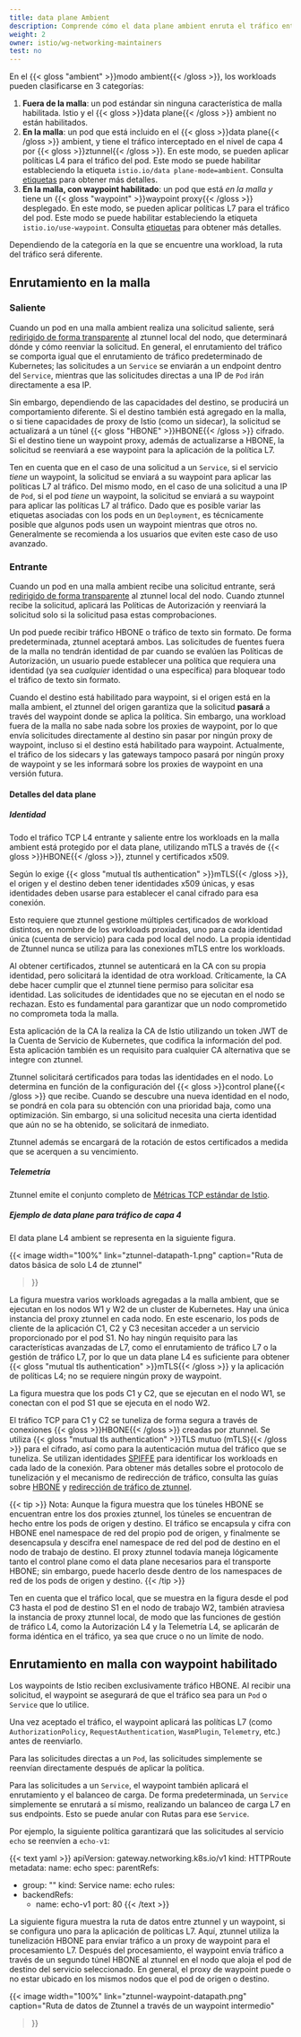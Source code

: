 ```yaml
---
title: data plane Ambient
description: Comprende cómo el data plane ambient enruta el tráfico entre los workloads en una malla ambient.
weight: 2
owner: istio/wg-networking-maintainers
test: no
---
```


En el {{< gloss "ambient" >}}modo ambient{{< /gloss >}}, los workloads pueden clasificarse en 3 categorías:
1. **Fuera de la malla**: un pod estándar sin ninguna característica de malla habilitada. Istio y el {{< gloss >}}data plane{{< /gloss >}} ambient no están habilitados.
1. **En la malla**: un pod que está incluido en el {{< gloss >}}data plane{{< /gloss >}} ambient, y tiene el tráfico interceptado en el nivel de capa 4 por {{< gloss >}}ztunnel{{< /gloss >}}. En este modo, se pueden aplicar políticas L4 para el tráfico del pod. Este modo se puede habilitar estableciendo la etiqueta `istio.io/data plane-mode=ambient`. Consulta [etiquetas](/es/docs/ambient/usage/add-workloads/#ambient-labels) para obtener más detalles.
1. **En la malla, con waypoint habilitado**: un pod que está _en la malla_ *y* tiene un {{< gloss "waypoint" >}}waypoint proxy{{< /gloss >}} desplegado. En este modo, se pueden aplicar políticas L7 para el tráfico del pod. Este modo se puede habilitar estableciendo la etiqueta `istio.io/use-waypoint`. Consulta [etiquetas](/es/docs/ambient/usage/add-workloads/#ambient-labels) para obtener más detalles.

Dependiendo de la categoría en la que se encuentre una workload, la ruta del tráfico será diferente.

## Enrutamiento en la malla

### Saliente

Cuando un pod en una malla ambient realiza una solicitud saliente, será [redirigido de forma transparente](/es/docs/ambient/architecture/traffic-redirection) al ztunnel local del nodo, que determinará dónde y cómo reenviar la solicitud.
En general, el enrutamiento del tráfico se comporta igual que el enrutamiento de tráfico predeterminado de Kubernetes;
las solicitudes a un `Service` se enviarán a un endpoint dentro del `Service`, mientras que las solicitudes directas a una IP de `Pod` irán directamente a esa IP.

Sin embargo, dependiendo de las capacidades del destino, se producirá un comportamiento diferente.
Si el destino también está agregado en la malla, o si tiene capacidades de proxy de Istio (como un sidecar), la solicitud se actualizará a un túnel {{< gloss "HBONE" >}}HBONE{{< /gloss >}} cifrado.
Si el destino tiene un waypoint proxy, además de actualizarse a HBONE, la solicitud se reenviará a ese waypoint para la aplicación de la política L7.

Ten en cuenta que en el caso de una solicitud a un `Service`, si el servicio *tiene* un waypoint, la solicitud se enviará a su waypoint para aplicar las políticas L7 al tráfico.
Del mismo modo, en el caso de una solicitud a una IP de `Pod`, si el pod *tiene* un waypoint, la solicitud se enviará a su waypoint para aplicar las políticas L7 al tráfico.
Dado que es posible variar las etiquetas asociadas con los pods en un `Deployment`, es técnicamente posible que
algunos pods usen un waypoint mientras que otros no. Generalmente se recomienda a los usuarios que eviten este caso de uso avanzado.

### Entrante

Cuando un pod en una malla ambient recibe una solicitud entrante, será [redirigido de forma transparente](/es/docs/ambient/architecture/traffic-redirection) al ztunnel local del nodo.
Cuando ztunnel recibe la solicitud, aplicará las Políticas de Autorización y reenviará la solicitud solo si la solicitud pasa estas comprobaciones.

Un pod puede recibir tráfico HBONE o tráfico de texto sin formato.
De forma predeterminada, ztunnel aceptará ambos.
Las solicitudes de fuentes fuera de la malla no tendrán identidad de par cuando se evalúen las Políticas de Autorización,
un usuario puede establecer una política que requiera una identidad (ya sea *cualquier* identidad o una específica) para bloquear todo el tráfico de texto sin formato.

Cuando el destino está habilitado para waypoint, si el origen está en la malla ambient, el ztunnel del origen garantiza que la solicitud **pasará** a través
del waypoint donde se aplica la política. Sin embargo, una workload fuera de la malla no sabe nada sobre los proxies de waypoint, por lo que envía
solicitudes directamente al destino sin pasar por ningún proxy de waypoint, incluso si el destino está habilitado para waypoint.
Actualmente, el tráfico de los sidecars y las gateways tampoco pasará por ningún proxy de waypoint y se les informará sobre los proxies de waypoint
en una versión futura.

#### Detalles del data plane

##### Identidad

Todo el tráfico TCP L4 entrante y saliente entre los workloads en la malla ambient está protegido por el data plane, utilizando mTLS a través de {{< gloss >}}HBONE{{< /gloss >}}, ztunnel y certificados x509.

Según lo exige {{< gloss "mutual tls authentication" >}}mTLS{{< /gloss >}}, el origen y el destino deben tener identidades x509 únicas, y esas identidades deben usarse para establecer el canal cifrado para esa conexión.

Esto requiere que ztunnel gestione múltiples certificados de workload distintos, en nombre de los workloads proxiadas, uno para cada identidad única (cuenta de servicio) para cada pod local del nodo. La propia identidad de Ztunnel nunca se utiliza para las conexiones mTLS entre los workloads.

Al obtener certificados, ztunnel se autenticará en la CA con su propia identidad, pero solicitará la identidad de otra workload. Críticamente, la CA debe hacer cumplir que el ztunnel tiene permiso para solicitar esa identidad. Las solicitudes de identidades que no se ejecutan en el nodo se rechazan. Esto es fundamental para garantizar que un nodo comprometido no comprometa toda la malla.

Esta aplicación de la CA la realiza la CA de Istio utilizando un token JWT de la Cuenta de Servicio de Kubernetes, que codifica la información del pod. Esta aplicación también es un requisito para cualquier CA alternativa que se integre con ztunnel.

Ztunnel solicitará certificados para todas las identidades en el nodo. Lo determina en función de la configuración del {{< gloss >}}control plane{{< /gloss >}} que recibe. Cuando se descubre una nueva identidad en el nodo, se pondrá en cola para su obtención con una prioridad baja, como una optimización. Sin embargo, si una solicitud necesita una cierta identidad que aún no se ha obtenido, se solicitará de inmediato.

Ztunnel además se encargará de la rotación de estos certificados a medida que se acerquen a su vencimiento.

##### Telemetría

Ztunnel emite el conjunto completo de [Métricas TCP estándar de Istio](/es/docs/reference/config/metrics/).

##### Ejemplo de data plane para tráfico de capa 4

El data plane L4 ambient se representa en la siguiente figura.

{{< image width="100%"
link="ztunnel-datapath-1.png"
caption="Ruta de datos básica de solo L4 de ztunnel"
>}}

La figura muestra varios workloads agregadas a la malla ambient, que se ejecutan en los nodos W1 y W2 de un cluster de Kubernetes. Hay una única instancia del proxy ztunnel en cada nodo. En este escenario, los pods de cliente de la aplicación C1, C2 y C3 necesitan acceder a un servicio proporcionado por el pod S1. No hay ningún requisito para las características avanzadas de L7, como el enrutamiento de tráfico L7 o la gestión de tráfico L7, por lo que un data plane L4 es suficiente para obtener {{< gloss "mutual tls authentication" >}}mTLS{{< /gloss >}} y la aplicación de políticas L4; no se requiere ningún proxy de waypoint.

La figura muestra que los pods C1 y C2, que se ejecutan en el nodo W1, se conectan con el pod S1 que se ejecuta en el nodo W2.

El tráfico TCP para C1 y C2 se tuneliza de forma segura a través de conexiones {{< gloss >}}HBONE{{< /gloss >}} creadas por ztunnel. Se utiliza {{< gloss "mutual tls authentication" >}}TLS mutuo (mTLS){{< /gloss >}} para el cifrado, así como para la autenticación mutua del tráfico que se tuneliza. Se utilizan identidades [SPIFFE](https://github.com/spiffe/spiffe/blob/main/standards/SPIFFE.md) para identificar los workloads en cada lado de la conexión. Para obtener más detalles sobre el protocolo de tunelización y el mecanismo de redirección de tráfico, consulta las guías sobre [HBONE](/es/docs/ambient/architecture/hbone) y [redirección de tráfico de ztunnel](/es/docs/ambient/architecture/traffic-redirection).

{{< tip >}}
Nota: Aunque la figura muestra que los túneles HBONE se encuentran entre los dos proxies ztunnel, los túneles se encuentran de hecho entre los pods de origen y destino. El tráfico se encapsula y cifra con HBONE enel namespace de red del propio pod de origen, y finalmente se desencapsula y descifra enel namespace de red del pod de destino en el nodo de trabajo de destino. El proxy ztunnel todavía maneja lógicamente tanto el control plane como el data plane necesarios para el transporte HBONE; sin embargo, puede hacerlo desde dentro de los namespaces de red de los pods de origen y destino.
{{< /tip >}}

Ten en cuenta que el tráfico local, que se muestra en la figura desde el pod C3 hasta el pod de destino S1 en el nodo de trabajo W2, también atraviesa la instancia de proxy ztunnel local, de modo que las funciones de gestión de tráfico L4, como la Autorización L4 y la Telemetría L4, se aplicarán de forma idéntica en el tráfico, ya sea que cruce o no un límite de nodo.

## Enrutamiento en malla con waypoint habilitado

Los waypoints de Istio reciben exclusivamente tráfico HBONE.
Al recibir una solicitud, el waypoint se asegurará de que el tráfico sea para un `Pod` o `Service` que lo utilice.

Una vez aceptado el tráfico, el waypoint aplicará las políticas L7 (como `AuthorizationPolicy`, `RequestAuthentication`, `WasmPlugin`, `Telemetry`, etc.) antes de reenviarlo.

Para las solicitudes directas a un `Pod`, las solicitudes simplemente se reenvían directamente después de aplicar la política.

Para las solicitudes a un `Service`, el waypoint también aplicará el enrutamiento y el balanceo de carga.
De forma predeterminada, un `Service` simplemente se enrutará a sí mismo, realizando un balanceo de carga L7 en sus endpoints.
Esto se puede anular con Rutas para ese `Service`.

Por ejemplo, la siguiente política garantizará que las solicitudes al servicio `echo` se reenvíen a `echo-v1`:

{{< text yaml >}}
apiVersion: gateway.networking.k8s.io/v1
kind: HTTPRoute
metadata:
  name: echo
spec:
  parentRefs:
  - group: ""
    kind: Service
    name: echo
  rules:
  - backendRefs:
    - name: echo-v1
      port: 80
{{< /text >}}

La siguiente figura muestra la ruta de datos entre ztunnel y un waypoint, si se configura uno para la aplicación de políticas L7. Aquí, ztunnel utiliza la tunelización HBONE para enviar tráfico a un proxy de waypoint para el procesamiento L7. Después del procesamiento, el waypoint envía tráfico a través de un segundo túnel HBONE al ztunnel en el nodo que aloja el pod de destino del servicio seleccionado. En general, el proxy de waypoint puede o no estar ubicado en los mismos nodos que el pod de origen o destino.

{{< image width="100%"
link="ztunnel-waypoint-datapath.png"
caption="Ruta de datos de Ztunnel a través de un waypoint intermedio"
>}}
